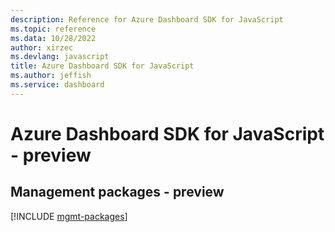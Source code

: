 ```yaml
---
description: Reference for Azure Dashboard SDK for JavaScript
ms.topic: reference
ms.data: 10/28/2022
author: xirzec
ms.devlang: javascript
title: Azure Dashboard SDK for JavaScript
ms.author: jeffish
ms.service: dashboard
---
```

# Azure Dashboard SDK for JavaScript - preview

## Management packages - preview
[!INCLUDE [mgmt-packages](dashboard-mgmt-index.md)]